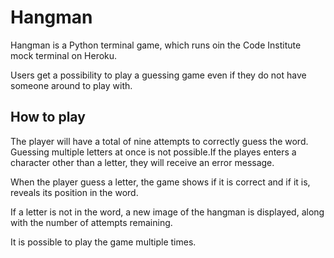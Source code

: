 # Hangman

Hangman is a Python terminal game, which runs oin the Code Institute mock terminal on Heroku.

Users get a possibility to play a guessing game even if they do not have someone around to play with.

## How to play

The player will have a total of nine attempts to correctly guess the word. Guessing multiple letters at once is not possible.If the playes enters a character other than a letter, they will receive an error message.

When the player guess a letter, the game shows if it is correct and if it is, reveals its position in the word.

If a letter is not in the word, a new image of the hangman is displayed, along with the number of attempts remaining.

It is possible to play the game multiple times.
